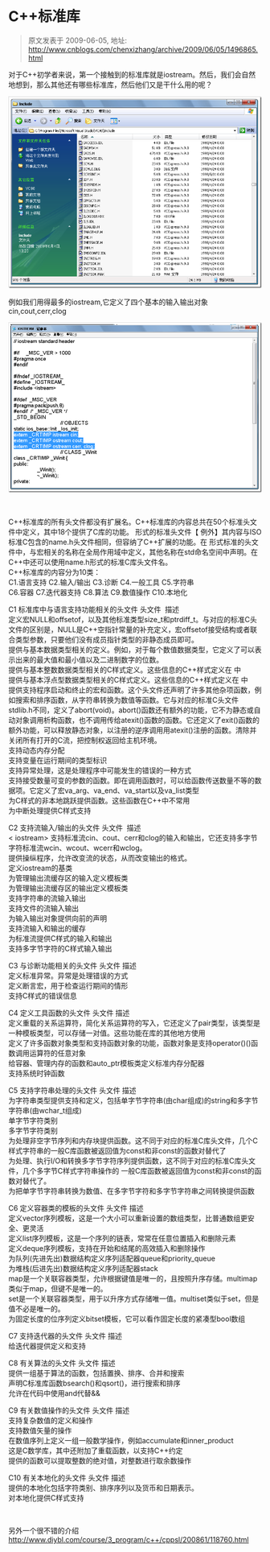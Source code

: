 # C++标准库 
> 原文发表于 2009-06-05, 地址: http://www.cnblogs.com/chenxizhang/archive/2009/06/05/1496865.html 


对于C++初学者来说，第一个接触到的标准库就是iostream。然后，我们会自然地想到，那么其他还有哪些标准库，然后他们又是干什么用的呢？

 [![image](./images/1496865-image_thumb.png "image")](http://images.cnblogs.com/cnblogs_com/chenxizhang/WindowsLiveWriter/C_90D1/image_2.png) 

 例如我们用得最多的iostream,它定义了四个基本的输入输出对象 cin,cout,cerr,clog

 [![image](./images/1496865-image_thumb_1.png "image")](http://images.cnblogs.com/cnblogs_com/chenxizhang/WindowsLiveWriter/C_90D1/image_4.png) 

   

 C++标准库的所有头文件都没有扩展名。C++标准库的内容总共在50个标准头文件中定义，其中18个提供了C库的功能。 <cname>形式的标准头文件【 <complex>例外】其内容与ISO标准C包含的name.h头文件相同，但容纳了C++扩展的功能。在 <cname>形式标准的头文件中，与宏相关的名称在全局作用域中定义，其他名称在std命名空间中声明。在C++中还可以使用name.h形式的标准C库头文件名。  
C++标准库的内容分为10类：  
C1.语言支持 C2.输入/输出 C3.诊断 C4.一般工具 C5.字符串  
C6.容器 C7.迭代器支持 C8.算法 C9.数值操作 C10.本地化

   
C1 标准库中与语言支持功能相关的头文件 头文件  描述   
<cstddef> 定义宏NULL和offsetof，以及其他标准类型size\_t和ptrdiff\_t。与对应的标准C头文件的区别是，NULL是C++空指针常量的补充定义，宏offsetof接受结构或者联合类型参数，只要他们没有成员指针类型的非静态成员即可。  
<limits> 提供与基本数据类型相关的定义。例如，对于每个数值数据类型，它定义了可以表示出来的最大值和最小值以及二进制数字的位数。  
<climits> 提供与基本整数数据类型相关的C样式定义。这些信息的C++样式定义在 <limits>中  
<cfloat> 提供与基本浮点型数据类型相关的C样式定义。这些信息的C++样式定义在 <limits>中  
<cstdlib> 提供支持程序启动和终止的宏和函数。这个头文件还声明了许多其他杂项函数，例如搜索和排序函数，从字符串转换为数值等函数。它与对应的标准C头文件stdlib.h不同，定义了abort(void)。abort()函数还有额外的功能，它不为静态或自动对象调用析构函数，也不调用传给atexit()函数的函数。它还定义了exit()函数的额外功能，可以释放静态对象，以注册的逆序调用用atexit()注册的函数。清除并关闭所有打开的C流，把控制权返回给主机环境。  
<new> 支持动态内存分配  
<typeinfo> 支持变量在运行期间的类型标识  
<exception> 支持异常处理，这是处理程序中可能发生的错误的一种方式  
<cstdarg> 支持接受数量可变的参数的函数。即在调用函数时，可以给函数传送数量不等的数据项。它定义了宏va\_arg、va\_end、va\_start以及va\_list类型  
<csetjmp> 为C样式的非本地跳跃提供函数。这些函数在C++中不常用  
<csignal> 为中断处理提供C样式支持

   
C2 支持流输入/输出的头文件 头文件  描述   
< iostream> 支持标准流cin、cout、cerr和clog的输入和输出，它还支持多字节字符标准流wcin、wcout、wcerr和wclog。  
<iomanip> 提供操纵程序，允许改变流的状态，从而改变输出的格式。  
<ios> 定义iostream的基类  
<istream> 为管理输出流缓存区的输入定义模板类  
<ostream> 为管理输出流缓存区的输出定义模板类  
<sstream> 支持字符串的流输入输出  
<fstream> 支持文件的流输入输出  
<iosfwd> 为输入输出对象提供向前的声明  
<streambuf> 支持流输入和输出的缓存  
<cstdio> 为标准流提供C样式的输入和输出  
<cwchar> 支持多字节字符的C样式输入输出

   
C3 与诊断功能相关的头文件 头文件 描述  
<stdexcept> 定义标准异常。异常是处理错误的方式  
<cassert> 定义断言宏，用于检查运行期间的情形  
<cerrno> 支持C样式的错误信息

   
C4 定义工具函数的头文件 头文件 描述  
<utility> 定义重载的关系运算符，简化关系运算符的写入，它还定义了pair类型，该类型是一种模板类型，可以存储一对值。这些功能在库的其他地方使用  
<functional> 定义了许多函数对象类型和支持函数对象的功能，函数对象是支持operator()()函数调用运算符的任意对象  
<memory> 给容器、管理内存的函数和auto\_ptr模板类定义标准内存分配器  
<ctime> 支持系统时钟函数

   
C5 支持字符串处理的头文件 头文件 描述  
<string> 为字符串类型提供支持和定义，包括单字节字符串(由char组成)的string和多字节字符串(由wchar\_t组成)  
<cctype> 单字节字符类别  
<cwctype> 多字节字符类别  
<cstring> 为处理非空字节序列和内存块提供函数。这不同于对应的标准C库头文件，几个C样式字符串的一般C库函数被返回值为const和非const的函数对替代了  
<cwchar> 为处理、执行I/O和转换多字节字符序列提供函数，这不同于对应的标准C库头文件，几个多字节C样式字符串操作的 一般C库函数被返回值为const和非const的函数对替代了。  
<cstdlib> 为把单字节字符串转换为数值、在多字节字符和多字节字符串之间转换提供函数  


 C6 定义容器类的模板的头文件 头文件 描述  
<vector> 定义vector序列模板，这是一个大小可以重新设置的数组类型，比普通数组更安全、更灵活  
<list> 定义list序列模板，这是一个序列的链表，常常在任意位置插入和删除元素  
<deque> 定义deque序列模板，支持在开始和结尾的高效插入和删除操作  
<queue> 为队列(先进先出)数据结构定义序列适配器queue和priority\_queue  
<stack> 为堆栈(后进先出)数据结构定义序列适配器stack  
<map> map是一个关联容器类型，允许根据键值是唯一的，且按照升序存储。multimap类似于map，但键不是唯一的。  
<set> set是一个关联容器类型，用于以升序方式存储唯一值。multiset类似于set，但是值不必是唯一的。  
<bitset> 为固定长度的位序列定义bitset模板，它可以看作固定长度的紧凑型bool数组  


 C7 支持迭代器的头文件 头文件 描述  
<iterator> 给迭代器提供定义和支持  


 C8 有关算法的头文件 头文件 描述  
<algorithm> 提供一组基于算法的函数，包括置换、排序、合并和搜索  
<cstdlib> 声明C标准库函数bsearch()和qsort()，进行搜索和排序  
<ciso646> 允许在代码中使用and代替&&  


 C9 有关数值操作的头文件 头文件 描述  
<complex> 支持复杂数值的定义和操作  
<valarray> 支持数值矢量的操作  
<numeric> 在数值序列上定义一组一般数学操作，例如accumulate和inner\_product  
<cmath> 这是C数学库，其中还附加了重载函数，以支持C++约定  
<cstdlib> 提供的函数可以提取整数的绝对值，对整数进行取余数操作  


 C10 有关本地化的头文件 头文件 描述  
<locale> 提供的本地化包括字符类别、排序序列以及货币和日期表示。  
<clocale> 对本地化提供C样式支持

  

 另外一个很不错的介绍 <http://www.diybl.com/course/3_program/c++/cppsl/200861/118760.html>

